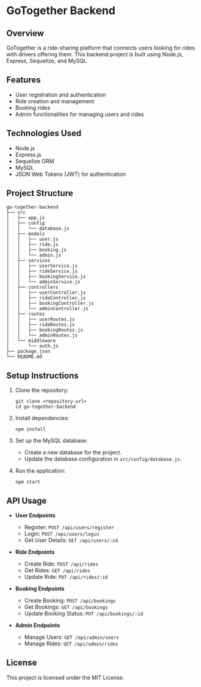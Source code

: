 # GoTogether Backend

## Overview
GoTogether is a ride-sharing platform that connects users looking for rides with drivers offering them. This backend project is built using Node.js, Express, Sequelize, and MySQL.

## Features
- User registration and authentication
- Ride creation and management
- Booking rides
- Admin functionalities for managing users and rides

## Technologies Used
- Node.js
- Express.js
- Sequelize ORM
- MySQL
- JSON Web Tokens (JWT) for authentication

## Project Structure
```
go-together-backend
├── src
│   ├── app.js
│   ├── config
│   │   └── database.js
│   ├── models
│   │   ├── user.js
│   │   ├── ride.js
│   │   ├── booking.js
│   │   └── admin.js
│   ├── services
│   │   ├── userService.js
│   │   ├── rideService.js
│   │   ├── bookingService.js
│   │   └── adminService.js
│   ├── controllers
│   │   ├── userController.js
│   │   ├── rideController.js
│   │   ├── bookingController.js
│   │   └── adminController.js
│   ├── routes
│   │   ├── userRoutes.js
│   │   ├── rideRoutes.js
│   │   ├── bookingRoutes.js
│   │   └── adminRoutes.js
│   └── middleware
│       └── auth.js
├── package.json
└── README.md
```

## Setup Instructions
1. Clone the repository:
   ```
   git clone <repository-url>
   cd go-together-backend
   ```

2. Install dependencies:
   ```
   npm install
   ```

3. Set up the MySQL database:
   - Create a new database for the project.
   - Update the database configuration in `src/config/database.js`.

4. Run the application:
   ```
   npm start
   ```

## API Usage
- **User Endpoints**
  - Register: `POST /api/users/register`
  - Login: `POST /api/users/login`
  - Get User Details: `GET /api/users/:id`

- **Ride Endpoints**
  - Create Ride: `POST /api/rides`
  - Get Rides: `GET /api/rides`
  - Update Ride: `PUT /api/rides/:id`

- **Booking Endpoints**
  - Create Booking: `POST /api/bookings`
  - Get Bookings: `GET /api/bookings`
  - Update Booking Status: `PUT /api/bookings/:id`

- **Admin Endpoints**
  - Manage Users: `GET /api/admin/users`
  - Manage Rides: `GET /api/admin/rides`

## License
This project is licensed under the MIT License.